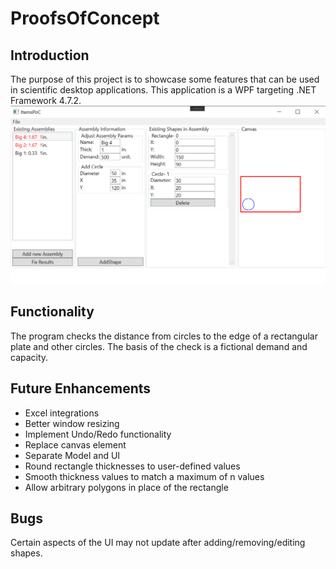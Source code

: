# ProofsOfConcept
## Introduction
The purpose of this project is to showcase some features that can be used in scientific desktop applications. This application is a WPF targeting .NET Framework 4.7.2.
![Image 1](https://raw.githubusercontent.com/OrganizationUsername/ProofsOfConcept/master/ReadMe/PoC%20Image.png)

## Functionality
The program checks the distance from circles to the edge of a rectangular plate and other circles. The basis of the check is a fictional demand and capacity. 

## Future Enhancements
- Excel integrations
- Better window resizing
- Implement Undo/Redo functionality
- Replace canvas element
- Separate Model and UI
- Round rectangle thicknesses to user-defined values
- Smooth thickness values to match a maximum of n values
- Allow arbitrary polygons in place of the rectangle

## Bugs
Certain aspects of the UI may not update after adding/removing/editing shapes.
